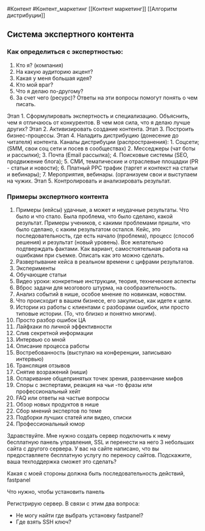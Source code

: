 #Контент #Контент_маркетинг 
[[Контент маркетинг]]
[[Алгоритм дистрибуции]]
## Система экспертного контента
### Как определиться с экспертностью:
1. Кто я? (компания)
2. На какую аудиторию акцент?
3. Какая у меня большая идея?
4. Кто мой враг?
5. Что я делаю по-другому?
6. За счет чего (ресурс)?
Ответы на эти вопросы помогут понять о чем писать. 

Этап 1. Сформулировать экспертность и специализацию. Объяснить, чем я отличаюсь от конкурентов. В чем моя сила, что я делаю лучше других?
Этап 2. Активизировать создание контента.
Этап 3. Построить бизнес-процессы.
Этап 4. Наладить дистрибуцию (донесение до читателя) контента.
	Каналы дистрибуции (распространения):
		1. Соцсети; (SMM, свои соц сети и посев в сообществах)
		2. Месседжеры (чат боты и рассылки);
		3. Почта (Email рассылка);
		4. Поисковые системы (SEO, продвижение блога);
		5. СМИ, тематические и отраслевые площадки (PR - статьи и новости);
		6. Платный PPC трафик (таргет и контекст на статьи и вебинары);
		7. Мероприятия, вебинары. (организуем свои и выступаем на чужих.
Этап 5. Контролировать и анализировать результат.


### Примеры экспертного контента
1. Примеры (кейсы) удачные, а может и неудачные результаты. Что было и что стало. Была проблема, что было сделано, какой результат. Примеры учеников, с какими проблемами пришли, что было сделано, с каким результатом остался. Кейс, это последовательность, где есть начало (проблема), процесс (способ решения) и результат (новый уровень). Все желательно подтверждать фактами. Как вариант, самостоятельная работа на ошибками при съемке. Описать как это можно сделать.
2. Развертывание кейса в реальном времени с цифрами результатов.
3. Эксперименты
4. Обучающие статьи
5. Видео уроки: конкретные инструкции, теория, технические аспекты
6. Вброс задачи для мозгового штурма, на сообразительность.
7. Анализ событий в нише, особое мнение по новинкам, новостям.
8. Что происходит в вашем бизнесе, его закулисье, как идете к цели.
9. Истории из работы с клиентами с разборами ошибок, или просто типовые истории. (То, что близко и понятно многим).
10. Просто разбор ошибок ЦА
11. Лайфхаки по личной эффективности
12. Слив секретной информации
13. Интервью со мной
14. Описание процесса работы
15. Востребованность (выступаю на конференции, записываю интервью)
16. Трансляция отзывов
17. Снятие возражений (ниши)
18. Оспаривание общепринятых точек зрения, развенчание мифов
19.  Споры с экспертами, реакция на чьи -то фразы или профессиональный хейт
20. FAQ или ответы на частые вопросы
21. Обзор новых продуктов в нише
22. Сбор мнений экспертов по теме
23. Подборки лучших статей или видео, списки
24. Профессиональный юмор



Здравствуйте.
Мне нужно создать сервер подключить к нему бесплатную панель управления, SSL и перенести на него 3 небольших сайта с другого сервера. У вас на сайте написано, что вы предоставляете бесплатную услугу по переносу сайтов. Подскажите, ваша техподдержка сможет это сделать?

Какая с моей стороны должна быть последовательность действий, fastpanel

Что нужно, чтобы установить панель

Регистрирую сервер.
В связи с этим  два вопроса:
- Не могу найти где выбрать установку fastpanel?
- Где взять SSH ключ?